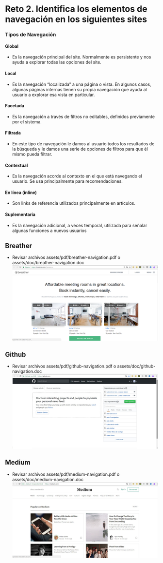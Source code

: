 # Reto 2. Identifica los elementos de navegación en los siguientes sites

### Tipos de Navegación

#### Global
- Es la navegación principal del site. Normalmente es persistente y nos ayuda a explorar todas las opciones del site.

#### Local
- Es la navegación “localizada” a una página o vista. En algunos casos, algunas páginas internas tienen su propia navegación que ayuda al usuario a explorar esa vista en particular.

#### Facetada
- Es la navegación a través de filtros no editables, definidos previamente por el sistema.

#### Filtrada
- En este tipo de navegación le damos al usuario todos los resultados de la búsqueda y le damos una serie de opciones de filtros para que él mismo pueda filtrar.

#### Contextual
- Es la navegación acorde al contexto en el que está navegando el usuario. Se usa principalmente para recomendaciones.

#### En línea (inline)
- Son links de referencia utilizados principalmente en artículos.

#### Suplementaria
- Es la navegación adicional, a veces temporal, utilizada para señalar algunas funciones a nuevos usuarios

## Breather
* Revisar archivos assets/pdf/breather-navigation.pdf  o  assets/doc/breather-navigation.doc
![Inicio](assets/images/breather.jpg)

## Github
* Revisar archivos assets/pdf/github-navigation.pdf  o  assets/doc/github-navigation.doc
![Inicio](assets/images/github.jpg)

## Medium
* Revisar archivos assets/pdf/medium-navigation.pdf  o  assets/doc/medium-navigation.doc
![Inicio](assets/images/medium.jpg)